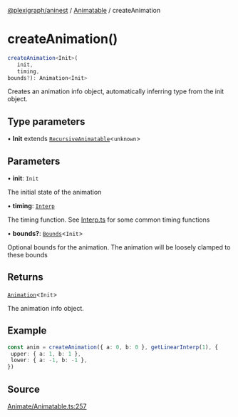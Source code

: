 [@plexigraph/aninest](../../index.md) / [Animatable](../index.md) / createAnimation

# createAnimation()

```ts
createAnimation<Init>(
   init, 
   timing, 
bounds?): Animation<Init>
```

Creates an animation info object, automatically inferring type from the init object.

## Type parameters

• **Init** extends [`RecursiveAnimatable`](../type-aliases/RecursiveAnimatable.md)\<`unknown`\>

## Parameters

• **init**: `Init`

The initial state of the animation

• **timing**: [`Interp`](../../Interp/type-aliases/Interp.md)

The timing function. See [Interp.ts](./Interp.ts) for some common timing functions

• **bounds?**: [`Bounds`](../type-aliases/Bounds.md)\<`Init`\>

Optional bounds for the animation. The animation will be loosely clamped to these bounds

## Returns

[`Animation`](../type-aliases/Animation.md)\<`Init`\>

The animation info object.

## Example

```ts
const anim = createAnimation({ a: 0, b: 0 }, getLinearInterp(1), {
 upper: { a: 1, b: 1 },
 lower: { a: -1, b: -1 },
})
```

## Source

[Animate/Animatable.ts:257](https://github.com/plexigraph/aninest/blob/6141dee/src/Animate/Animatable.ts#L257)
